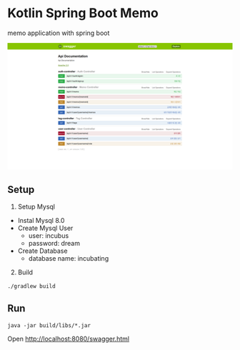 # Kotlin Spring Boot Memo

memo application with spring boot

![](./.github/assets/demo.png)

## Setup

1. Setup Mysql
  * Instal Mysql 8.0
  * Create Mysql User
    * user: incubus
    * password: dream
  * Create Database
    * database name: incubating

2. Build
```
./gradlew build
```

## Run

```
java -jar build/libs/*.jar
```

Open [http://localhost:8080/swagger.html](http://localhost:8080/swagger.html)
